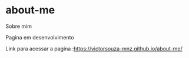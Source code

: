 # about-me
Sobre mim

Pagina em desenvolvimento

Link para acessar a pagina :https://victorsouza-mnz.github.io/about-me/
